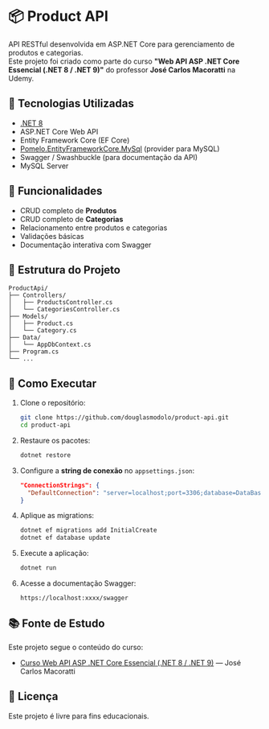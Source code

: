 # 📦 Product API

API RESTful desenvolvida em ASP.NET Core para gerenciamento de produtos e categorias.  
Este projeto foi criado como parte do curso **"Web API ASP .NET Core Essencial (.NET 8 / .NET 9)"** do professor **José Carlos Macoratti** na Udemy.

## 🚀 Tecnologias Utilizadas

- [.NET 8](https://dotnet.microsoft.com/en-us/download/dotnet/8.0)
- ASP.NET Core Web API
- Entity Framework Core (EF Core)
- [Pomelo.EntityFrameworkCore.MySql](https://github.com/PomeloFoundation/Pomelo.EntityFrameworkCore.MySql) (provider para MySQL)
- Swagger / Swashbuckle (para documentação da API)
- MySQL Server

## 📁 Funcionalidades

- CRUD completo de **Produtos**
- CRUD completo de **Categorias**
- Relacionamento entre produtos e categorias
- Validações básicas
- Documentação interativa com Swagger

## 📂 Estrutura do Projeto

```
ProductApi/
├── Controllers/
│   ├── ProductsController.cs
│   └── CategoriesController.cs
├── Models/
│   ├── Product.cs
│   └── Category.cs
├── Data/
│   └── AppDbContext.cs
├── Program.cs
└── ...
```

## 🔧 Como Executar

1. Clone o repositório:
   ```bash
   git clone https://github.com/douglasmodolo/product-api.git
   cd product-api
   ```

2. Restaure os pacotes:
   ```bash
   dotnet restore
   ```

3. Configure a **string de conexão** no `appsettings.json`:
   ```json
   "ConnectionStrings": {
     "DefaultConnection": "server=localhost;port=3306;database=DataBaseNameAqui;user=root;password=SuaSenhaAqui;"
   }
   ```

4. Aplique as migrations:
   ```bash
   dotnet ef migrations add InitialCreate
   dotnet ef database update
   ```

5. Execute a aplicação:
   ```bash
   dotnet run
   ```

6. Acesse a documentação Swagger:
   ```
   https://localhost:xxxx/swagger
   ```

## 📚 Fonte de Estudo

Este projeto segue o conteúdo do curso:

- [Curso Web API ASP .NET Core Essencial (.NET 8 / .NET 9)](https://www.udemy.com/course/curso-web-api-asp-net-core-essencial/) — José Carlos Macoratti

## 📄 Licença

Este projeto é livre para fins educacionais.
